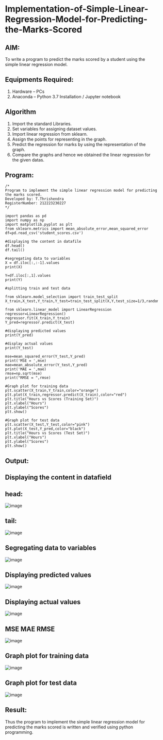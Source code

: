 # Implementation-of-Simple-Linear-Regression-Model-for-Predicting-the-Marks-Scored

## AIM:
To write a program to predict the marks scored by a student using the simple linear regression model.

## Equipments Required:
1. Hardware – PCs
2. Anaconda – Python 3.7 Installation / Jupyter notebook

## Algorithm
1. Import the standard Libraries.
2. Set variables for assigning dataset values.
3. Import linear regression from sklearn.
4. Assign the points for representing in the graph.
5. Predict the regression for marks by using the representation of the graph.
6. Compare the graphs and hence we obtained the linear regression for the given datas.
## Program:
```
/*
Program to implement the simple linear regression model for predicting the marks scored.
Developed by: T.Thrishendra
RegisterNumber: 212223230227
*/
```
```
import pandas as pd
import numpy as np
import matplotlib.pyplot as plt
from sklearn.metrics import mean_absolute_error,mean_squared_error
df=pd.read_csv('student_scores.csv')

#displaying the content in datafile
df.head()
df.tail()
```
```
#segregating data to variables
X = df.iloc[:,:-1].values
print(X)
```
```
Y=df.iloc[:,1].values
print(Y)
```
```
#splitting train and test data

from sklearn.model_selection import train_test_split
X_train,X_test,Y_train,Y_test=train_test_split(X,Y,test_size=1/3,random_state=0)
```
```
from sklearn.linear_model import LinearRegression
regressor=LinearRegression()
regressor.fit(X_train,Y_train)
Y_pred=regressor.predict(X_test)
```
```
#displaying predicted values
print(Y_pred)
```
```
#display actual values
print(Y_test)
```
```
mse=mean_squared_error(Y_test,Y_pred)
print('MSE = ',mse)
mae=mean_absolute_error(Y_test,Y_pred)
print('MAE = ',mae)
rmse=np.sqrt(mse)
print("RMSE = ",rmse)
```
```
#Graph plot for training data
plt.scatter(X_train,Y_train,color="orange")
plt.plot(X_train,regressor.predict(X_train),color="red")
plt.title("Hours vs Scores (Training Set)")
plt.xlabel("Hours")
plt.ylabel("Scores")
plt.show()
```
```
#Graph plot for test data
plt.scatter(X_test,Y_test,color="pink")
plt.plot(X_test,Y_pred,color="black")
plt.title("Hours vs Scores (Test Set)")
plt.xlabel("Hours")
plt.ylabel("Scores")
plt.show()
```
## Output:
## Displaying the content in datafield
## head:
![image](https://github.com/user-attachments/assets/ce7a689d-e0ff-4c90-8e92-045c2ea9b597)
## tail:
![image](https://github.com/user-attachments/assets/5fe75bb7-f41f-48ad-8784-46f0ed678240)
## Segregating data to variables
![image](https://github.com/user-attachments/assets/1925267a-4d10-4572-af8f-1a01d5f87a79)
## Displaying predicted values
![image](https://github.com/user-attachments/assets/63a91a54-7c60-4bb9-bf53-bbd55138b9be)
## Displaying actual values
![image](https://github.com/user-attachments/assets/b5f84e76-33c4-4fbb-8627-ab7828cf3737)
## MSE MAE RMSE
![image](https://github.com/user-attachments/assets/5fb890fa-5555-48a6-a563-f19135959eb2)
## Graph plot for training data
![image](https://github.com/user-attachments/assets/a6febe0d-9b26-4b03-bda3-bae4a177994e)
## Graph plot for test data
![image](https://github.com/user-attachments/assets/9ab8375c-ac3b-47d2-b782-ab3d1f820db2)
## Result:
Thus the program to implement the simple linear regression model for predicting the marks scored is written and verified using python programming.
